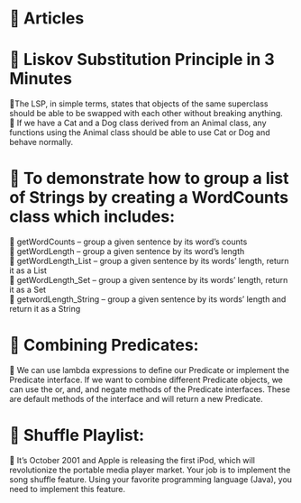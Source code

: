 # :green_book: Articles

# :beginner: Liskov Substitution Principle in 3 Minutes<br />
  :pushpin:The LSP, in simple terms, states that objects of the same superclass should be able to be swapped with each other without breaking anything.<br />
  :pushpin: If we have a Cat and a Dog class derived from an Animal class, any functions using the Animal class should be able to use Cat or Dog and behave normally.<br />
  
 # :beginner: To demonstrate how to group a list of Strings by creating a WordCounts class which includes:<br />
  :pushpin: getWordCounts – group a given sentence by its word’s counts<br />
  :pushpin: getWordLength – group a given sentence by its word’s length<br />
  :pushpin: getWordLength_List – group a given sentence by its words’ length, return it as a List<br />
  :pushpin: getWordLength_Set – group a given sentence by its words’ length, return it as a Set<br />
  :pushpin: getwordLength_String – group a given sentence by its words’ length and return it as a String<br />

 # :beginner: Combining Predicates:<br />
  :pushpin: We can use lambda expressions to define our Predicate or implement the Predicate interface. If we want to combine different Predicate objects, we can use the or, and, and negate methods of the Predicate interfaces. These are default methods of the interface and will return a new Predicate.

# :beginner: Shuffle Playlist:<br />
:pushpin: It’s October 2001 and Apple is releasing the first iPod, which will revolutionize the portable media player market. Your job is to implement the song shuffle feature. Using your favorite programming language (Java), you need to implement this feature.

